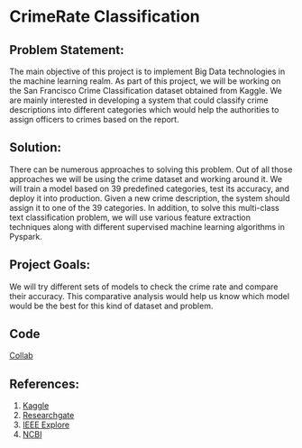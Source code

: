 # CrimeRate Classification

## Problem Statement:
The main objective of this project is to implement Big Data technologies in the machine learning realm. As part of this project, we will be working on the San Francisco Crime Classification dataset obtained from Kaggle. We are mainly interested in developing a system that could classify crime descriptions into different categories which would help the authorities to assign officers to crimes based on the report.

## Solution:
There can be numerous approaches to solving this problem. Out of all those approaches we will be using the crime dataset and working around it. We will train a model based on 39 predefined categories, test its accuracy, and deploy it into production. Given a new crime description, the system should assign it to one of the 39 categories. In addition, to solve this multi-class text classification problem, we will use various feature extraction techniques along with different supervised machine learning algorithms in Pyspark.

## Project Goals:
We will try different sets of models to check the crime rate and compare their accuracy. This comparative analysis would help us know which model would be the best for this kind of dataset and problem.

## Code
[Collab](https://colab.research.google.com/drive/1ew6OAE3kJWV5luhrI9SNsDve0AA2hWqd#scrollTo=mGNMo7OqqxRK)

## References:
1. [Kaggle](https://www.kaggle.com/datasets/kaggle/san-francisco-crime-classification)
2. [Researchgate](https://www.researchgate.net/publication/347219439_Crime_Rate_Prediction_Using_Machine_Learning_and_Data_Mining)
3. [IEEE Explore](https://ieeexplore.ieee.org/document/9170731)
4. [NCBI](https://www.ncbi.nlm.nih.gov/pmc/articles/PMC8529125/)
